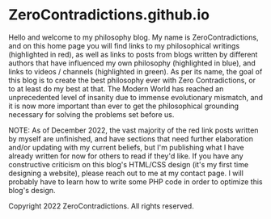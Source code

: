 # ZeroContradictions.github.io
<!-- **ZeroContradictions/ZeroContradictions.github.io** is a ✨ _special_ ✨ repository because its `README.md` (this file) appears on your GitHub profile. -->

Hello and welcome to my philosophy blog. My name is ZeroContradictions, and on this home page you will find links to my philosophical writings (highlighted in red), as well as links to posts from blogs written by different authors that have influenced my own philosophy (highlighted in blue), and links to videos / channels (highlighted in green). As per its name, the goal of this blog is to create the best philosophy ever with Zero Contradictions, or to at least do my best at that. The Modern World has reached an unprecedented level of insanity due to immense evolutionary mismatch, and it is now more important than ever to get the philosophical grounding necessary for solving the problems set before us.

NOTE: As of December 2022, the vast majority of the red link posts written by myself are unfinished, and have sections that need further elaboration and/or updating with my current beliefs, but I'm publishing what I have already written for now for others to read if they'd like. If you have any constructive criticism on this blog's HTML/CSS design (it's my first time designing a website), please reach out to me at my contact page. I will probably have to learn how to write some PHP code in order to optimize this blog's design.

Copyright 2022 ZeroContradictions. All rights reserved.
